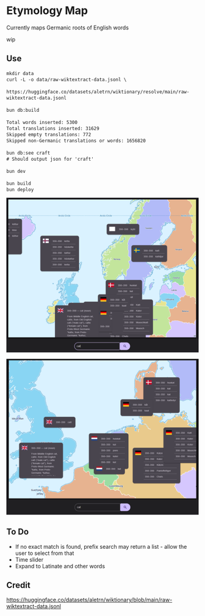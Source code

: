# Etymology Map

Currently maps Germanic roots of English words

wip

## Use

    mkdir data
    curl -L -o data/raw-wiktextract-data.jsonl \
        https://huggingface.co/datasets/aletrn/wiktionary/resolve/main/raw-wiktextract-data.jsonl

    bun db:build

    Total words inserted: 5300
    Total translations inserted: 31629
    Skipped empty translations: 772
    Skipped non-Germanic translations or words: 1656820

    bun db:see craft
    # Should output json for 'craft'

    bun dev

    bun build
    bun deploy

![WIP](./README-init.png)

![WIP](./README-2.png)

## To Do

* If no exact match is found, prefix search may return a list - allow the user to select from that
* Time slider
* Expand to Latinate and other words

## Credit

https://huggingface.co/datasets/aletrn/wiktionary/blob/main/raw-wiktextract-data.jsonl
